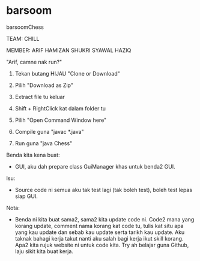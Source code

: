 # barsoom
barsoomChess

TEAM: CHILL

MEMBER:
ARIF
HAMIZAN
SHUKRI
SYAWAL
HAZIQ

"Arif, camne nak run?"
1) Tekan butang HIJAU "Clone or Download"

2) Pilih "Download as Zip"

3) Extract file tu keluar

4) Shift + RightClick kat dalam folder tu

5) Pilih "Open Command Window here"

6) Compile guna "javac *.java"

7) Run guna "java Chess"


Benda kita kena buat:

- GUI, aku dah prepare class GuiManager khas untuk benda2 GUI.

Isu:

- Source code ni semua aku tak test lagi (tak boleh test), boleh test lepas siap GUI.

Nota:

- Benda ni kita buat sama2, sama2 kita update code ni. Code2 mana yang korang update, comment nama korang kat code tu, tulis kat situ apa yang kau update dan sebab kau update serta tarikh kau update. Aku taknak bahagi kerja takut nanti aku salah bagi kerja ikut skill korang. Apa2 kita rujuk website ni untuk code kita. Try ah belajar guna Github, laju sikit kita buat kerja.
